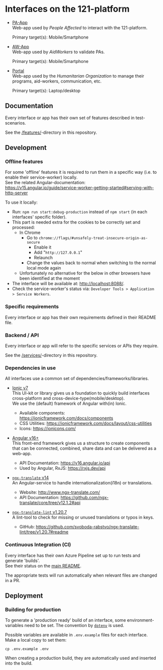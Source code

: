 # Interfaces on the 121-platform

- [PA-App](./PA-App/)  
  Web-app used by _People Affected_ to interact with the 121-platform.

  Primary target(s): Mobile/Smartphone

- [AW-App](./AW-App/)  
  Web-app used by _AidWorkers_ to validate PAs.

  Primary target(s): Mobile/Smartphone

- [Portal](./Portal/)  
  Web-app used by the _Humanitarian Organization_ to manage their programs, aid-workers, communication, etc.

  Primary target(s): Laptop/desktop

## Documentation

Every interface or app has their own set of features described in test-scenarios.

See the [/features/](../features/)-directory in this repository.

## Development

### Offline features

For some 'offline' features it is required to run them in a specific way (i.e. to enable their service-worker) locally.  
See the related Angular-documentation: <https://v15.angular.io/guide/service-worker-getting-started#serving-with-http-server>

To use it locally:

- Run: `npm run start:debug-production` instead of `npm start` (in each interfaces' specific folder).
- This part is needed extra for the cookies to be correctly set and processed:
  - In Chrome
    - Go to `chrome://flags/#unsafely-treat-insecure-origin-as-secure`
      - Enable it
      - Add "`http://127.0.0.1`"
      - Relaunch
    - Change the values back to normal when switching to the normal local mode again
  - Unfortunately no alternative for the below in other browsers have been identified at the moment
- The interface will be available at: <http://localhost:8088/>.
- Check the service-worker's status via: `Developer Tools > Application > Service Workers`.

### Specific requirements

Every interface or app has their own requirements defined in their README file.

### Backend / API

Every interface or app will refer to the specific services or APIs they require.

See the [/services/](../services/)-directory in this repository.

### Dependencies in use

All interfaces use a common set of dependencies/frameworks/libraries.

- [Ionic v7](https://ionicframework.com/docs/)  
  This UI-kit or library gives us a foundation to quickly build interfaces cross-platform and cross-device-type(mobile/desktop).  
  We use the (default) framework of Angular with(in) Ionic.

  - Available components: <https://ionicframework.com/docs/components>
  - CSS Utilities: <https://ionicframework.com/docs/layout/css-utilities>
  - Icons: <https://ionicons.com/>

- [Angular v16+](https://v16.angular.io/docs)  
  This front-end framework gives us a structure to create components that can be connected, combined, share data and can be delivered as a web-app.

  - API Documentation: <https://v16.angular.io/api>
  - Used by Angular, RxJS: <https://rxjs.dev/api>

- [`ngx-translate` v14](https://www.npmjs.com/package/@ngx-translate/core/v/14.0.0)  
  An Angular-service to handle internationalization(i18n) or translations.

  - Website: <http://www.ngx-translate.com/>
  - API Documentation: <https://github.com/ngx-translate/core/tree/v12.1.2#api>

- [`ngx-translate-lint` v1.20.7](https://www.npmjs.com/package/ngx-translate-lint/v/1.20.7)  
   A lint-tool to check for missing or unused translations or typos in keys.

  - GitHub: <https://github.com/svoboda-rabstvo/ngx-translate-lint/tree/v1.20.7#readme>

### Continuous Integration (CI)

Every interface has their own Azure Pipeline set up to run tests and generate 'builds'.  
See their status on the [main README](../README.md#status).

The appropriate tests will run automatically when relevant files are changed in a PR.

## Deployment

### Building for production

To generate a 'production ready' build of an interface, some environment-variables need to be set.
The convention by [`dotenv`](https://www.npmjs.com/package/dotenv) is used.

Possible variables are available in `.env.example` files for each interface. Make a local copy to set them:

    cp .env.example .env

When creating a production build, they are automatically used and inserted into the build.
